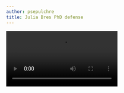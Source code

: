 ```yaml
---
author: psepulchre
title: Julia Bres PhD defense
---
```


<video src="https://sharebox.lsce.ipsl.fr/index.php/s/IMAoENOREvl52s8/download" type="video/mp4" controls="controls" style="max-width: 730px;">
</video>
